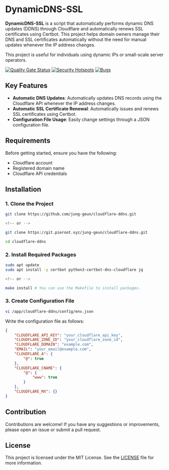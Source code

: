# DynamicDNS-SSL

**DynamicDNS-SSL** is a script that automatically performs dynamic DNS updates (DDNS) through Cloudflare and automatically renews SSL certificates using Certbot. This project helps domain owners manage their DNS and SSL certificates automatically without the need for manual updates whenever the IP address changes.

This project is useful for individuals using dynamic IPs or small-scale server operators.

[![Quality Gate Status](https://sonar.pieroot.xyz/api/project_badges/measure?project=jung-geun_cloudflare-ddns_AZIjf9NeRMPvGKjJzls4&metric=alert_status&token=sqb_706e3b82fdb379ee29accac27f1bd19726dcb31c)](https://sonar.pieroot.xyz/dashboard?id=jung-geun_cloudflare-ddns_AZIjf9NeRMPvGKjJzls4)
[![Security Hotspots](https://sonar.pieroot.xyz/api/project_badges/measure?project=jung-geun_cloudflare-ddns_AZIjf9NeRMPvGKjJzls4&metric=security_hotspots&token=sqb_706e3b82fdb379ee29accac27f1bd19726dcb31c)](https://sonar.pieroot.xyz/dashboard?id=jung-geun_cloudflare-ddns_AZIjf9NeRMPvGKjJzls4)
[![Bugs](https://sonar.pieroot.xyz/api/project_badges/measure?project=jung-geun_cloudflare-ddns_AZIjf9NeRMPvGKjJzls4&metric=bugs&token=sqb_706e3b82fdb379ee29accac27f1bd19726dcb31c)](https://sonar.pieroot.xyz/dashboard?id=jung-geun_cloudflare-ddns_AZIjf9NeRMPvGKjJzls4)

## Key Features

- **Automatic DNS Updates**: Automatically updates DNS records using the Cloudflare API whenever the IP address changes.
- **Automatic SSL Certificate Renewal**: Automatically issues and renews SSL certificates using Certbot.
- **Configuration File Usage**: Easily change settings through a JSON configuration file.

## Requirements

Before getting started, ensure you have the following:

- Cloudflare account
- Registered domain name
- Cloudflare API credentials

## Installation

### 1. **Clone the Project**

```bash
git clone https://github.com/jung-geun/cloudflare-ddns.git

<!-- or -->

git clone https://git.pieroot.xyz/jung-geun/cloudflare-ddns.git

cd cloudflare-ddns
```

### 2. Install Required Packages

```bash
sudo apt update
sudo apt install -y certbot python3-certbot-dns-cloudflare jq

<!-- or -->

make install # You can use the Makefile to install packages.
```

### 3. Create Configuration File

```bash
vi /app/cloudflare-ddns/config/env.json
```

Write the configuration file as follows:

```json
{
    "CLOUDFLARE_API_KEY": "your_cloudflare_api_key",
    "CLOUDFLARE_ZONE_ID": "your_cloudflare_zone_id",
    "CLOUDFLARE_DOMAIN": "example.com",
    "EMAIL": "your_email@example.com",
    "CLOUDFLARE_A": {
        "@": true
    },
    "CLOUDFLARE_CNAME": {
        "@": {
            "www": true
        }
    },
    "CLOUDFLARE_MX": {}
}
```

## Contribution

Contributions are welcome! If you have any suggestions or improvements, please open an issue or submit a pull request.

## License

This project is licensed under the MIT License. See the [LICENSE](./LICENSE) file for more information.
